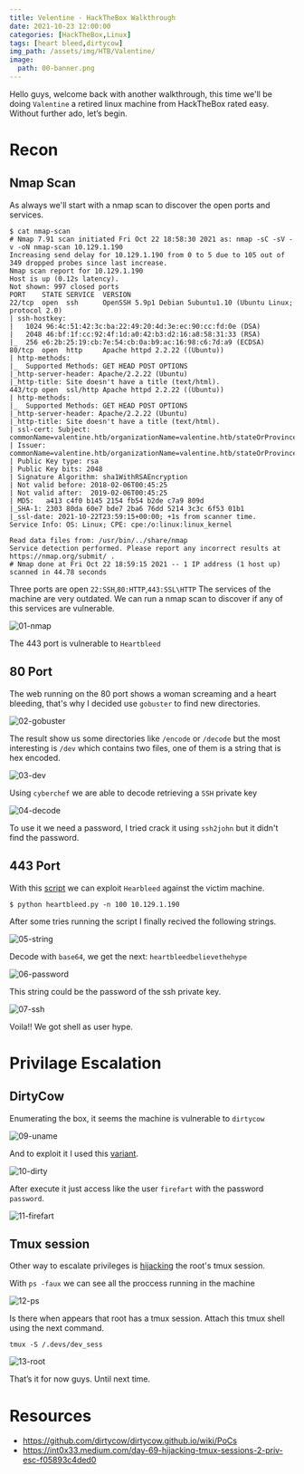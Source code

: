 ```yaml
---
title: Velentine - HackTheBox Walkthrough
date: 2021-10-23 12:00:00 
categories: [HackTheBox,Linux]
tags: [heart bleed,dirtycow]
img_path: /assets/img/HTB/Valentine/
image: 
  path: 00-banner.png
---
```

Hello guys, welcome back with another walkthrough, this time we'll be doing `Valentine` a retired linux machine from HackTheBox rated easy. Without further ado, let’s begin.
# Recon
## Nmap Scan
As always we'll start with a nmap scan to discover the open ports and services.
```console
$ cat nmap-scan
# Nmap 7.91 scan initiated Fri Oct 22 18:58:30 2021 as: nmap -sC -sV -v -oN nmap-scan 10.129.1.190
Increasing send delay for 10.129.1.190 from 0 to 5 due to 105 out of 349 dropped probes since last increase.
Nmap scan report for 10.129.1.190
Host is up (0.12s latency).
Not shown: 997 closed ports
PORT    STATE SERVICE  VERSION
22/tcp  open  ssh      OpenSSH 5.9p1 Debian 5ubuntu1.10 (Ubuntu Linux; protocol 2.0)
| ssh-hostkey:
|   1024 96:4c:51:42:3c:ba:22:49:20:4d:3e:ec:90:cc:fd:0e (DSA)
|   2048 46:bf:1f:cc:92:4f:1d:a0:42:b3:d2:16:a8:58:31:33 (RSA)
|_  256 e6:2b:25:19:cb:7e:54:cb:0a:b9:ac:16:98:c6:7d:a9 (ECDSA)
80/tcp  open  http     Apache httpd 2.2.22 ((Ubuntu))
| http-methods:
|_  Supported Methods: GET HEAD POST OPTIONS
|_http-server-header: Apache/2.2.22 (Ubuntu)
|_http-title: Site doesn't have a title (text/html).
443/tcp open  ssl/http Apache httpd 2.2.22 ((Ubuntu))
| http-methods:
|_  Supported Methods: GET HEAD POST OPTIONS
|_http-server-header: Apache/2.2.22 (Ubuntu)
|_http-title: Site doesn't have a title (text/html).
| ssl-cert: Subject: commonName=valentine.htb/organizationName=valentine.htb/stateOrProvinceName=FL/countryName=US
| Issuer: commonName=valentine.htb/organizationName=valentine.htb/stateOrProvinceName=FL/countryName=US
| Public Key type: rsa
| Public Key bits: 2048
| Signature Algorithm: sha1WithRSAEncryption
| Not valid before: 2018-02-06T00:45:25
| Not valid after:  2019-02-06T00:45:25
| MD5:   a413 c4f0 b145 2154 fb54 b2de c7a9 809d
|_SHA-1: 2303 80da 60e7 bde7 2ba6 76dd 5214 3c3c 6f53 01b1
|_ssl-date: 2021-10-22T23:59:15+00:00; +1s from scanner time.
Service Info: OS: Linux; CPE: cpe:/o:linux:linux_kernel

Read data files from: /usr/bin/../share/nmap
Service detection performed. Please report any incorrect results at https://nmap.org/submit/ .
# Nmap done at Fri Oct 22 18:59:15 2021 -- 1 IP address (1 host up) scanned in 44.78 seconds
```
Three ports are open `22:SSH`,`80:HTTP`,`443:SSL\HTTP`
The services of the machine are very outdated. We can run a nmap scan to discover if any of this services are vulnerable.

![01-nmap](01-nmap.png)

The 443 port is vulnerable to `Heartbleed`

## 80 Port
The web running on the 80 port shows a woman screaming and a heart bleeding, that's why I decided use `gobuster` to find new directories.

![02-gobuster](02-gobuster.png)

The result show us some directories like `/encode` or `/decode` but the most interesting is `/dev` which contains two files, one of them is a string that is hex encoded.

![03-dev](03-dev.png)

Using `cyberchef` we are able to decode retrieving a `SSH` private key

![04-decode](04-decode.png)

To use it we need a password, I tried crack it using `ssh2john` but it didn't find the password.

## 443 Port
With this [script](https://gist.github.com/eelsivart/10174134) we can exploit `Hearbleed` against the victim machine.
```console
$ python heartbleed.py -n 100 10.129.1.190
```
After some tries running the script I finally recived the following strings.

![05-string](05-string.png)

Decode with `base64`, we get the next: `heartbleedbelievethehype`

![06-password](06-password.png)

This string could be the password of the ssh private key.

![07-ssh](07-ssh.png)

Voila!! We got shell as user hype.

# Privilage Escalation
## DirtyCow
Enumerating the box, it seems the machine is vulnerable to `dirtycow`

![09-uname](09-uname.png)

And to exploit it I used this [variant](https://github.com/FireFart/dirtycow/blob/master/dirty.c).

![10-dirty](10-dirty.png)

After execute it just access like the user `firefart` with the password `password`.

![11-firefart](11-firefart.png)

## Tmux session
Other way to escalate privileges is [hijacking](https://int0x33.medium.com/day-69-hijacking-tmux-sessions-2-priv-esc-f05893c4ded0) the root's tmux session.

With `ps -faux` we can see all the proccess running in the machine

![12-ps](12-ps.png)

Is there when appears that root has a tmux session. Attach this tmux shell using the next command.
```text
tmux -S /.devs/dev_sess
```

![13-root](13-root.png)

That’s it for now guys. Until next time.
# Resources
- https://github.com/dirtycow/dirtycow.github.io/wiki/PoCs
- https://int0x33.medium.com/day-69-hijacking-tmux-sessions-2-priv-esc-f05893c4ded0
